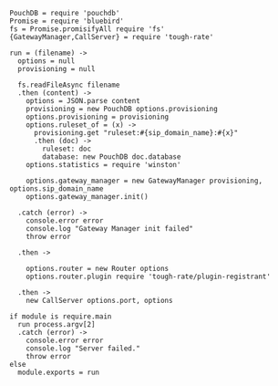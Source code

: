     PouchDB = require 'pouchdb'
    Promise = require 'bluebird'
    fs = Promise.promisifyAll require 'fs'
    {GatewayManager,CallServer} = require 'tough-rate'

    run = (filename) ->
      options = null
      provisioning = null

      fs.readFileAsync filename
      .then (content) ->
        options = JSON.parse content
        provisioning = new PouchDB options.provisioning
        options.provisioning = provisioning
        options.ruleset_of = (x) ->
          provisioning.get "ruleset:#{sip_domain_name}:#{x}"
          .then (doc) ->
            ruleset: doc
            database: new PouchDB doc.database
        options.statistics = require 'winston'

        options.gateway_manager = new GatewayManager provisioning, options.sip_domain_name
        options.gateway_manager.init()

      .catch (error) ->
        console.error error
        console.log "Gateway Manager init failed"
        throw error

      .then ->

        options.router = new Router options
        options.router.plugin require 'tough-rate/plugin-registrant'

      .then ->
        new CallServer options.port, options

    if module is require.main
      run process.argv[2]
      .catch (error) ->
        console.error error
        console.log "Server failed."
        throw error
    else
      module.exports = run
